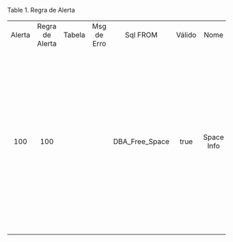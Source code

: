 <div id="d84e1" class="table">

<div class="table-title">

Table 1. Regra de
Alerta

</div>

<div class="table-contents">

|        |                 |        |             |                  |        |            |                           |                   |                   |                                                                                                                                                                                                                                                                                                                          |           |
| :----: | :-------------: | :----: | :---------: | :--------------: | :----: | :--------: | :-----------------------: | :---------------: | :---------------: | :----------------------------------------------------------------------------------------------------------------------------------------------------------------------------------------------------------------------------------------------------------------------------------------------------------------------: | :-------: |
| Alerta | Regra de Alerta | Tabela | Msg de Erro |     Sql FROM     | Válido |    Nome    |    Outra Cláusula SQL     | Pós Processamento | Pré Processamento |                                                                                                                                                        Sql SELECT                                                                                                                                                        | Sql WHERE |
|  100   |       100       |        |             | DBA\_Free\_Space |  true  | Space Info | GROUP BY Tablespace\_Name |                   |                   | Tablespace\_Name, COUNT (\*) AS Pieces, SUM (bytes)/1024/1024 Free\_MB, MAX (bytes)/1024 Largest\_kB, ROUND(MAX (bytes) / SUM (bytes),2) \* 100 Ratio, SUM (blocks) Free\_Blocks, MAX (blocks) Largest\_Blocks, ROUND(SQRT (MAX (blocks) / SUM (blocks)) \* (100 / SQRT (SQRT (COUNT (blocks)))),2) Fragmentation\_Index |           |

</div>

</div>
